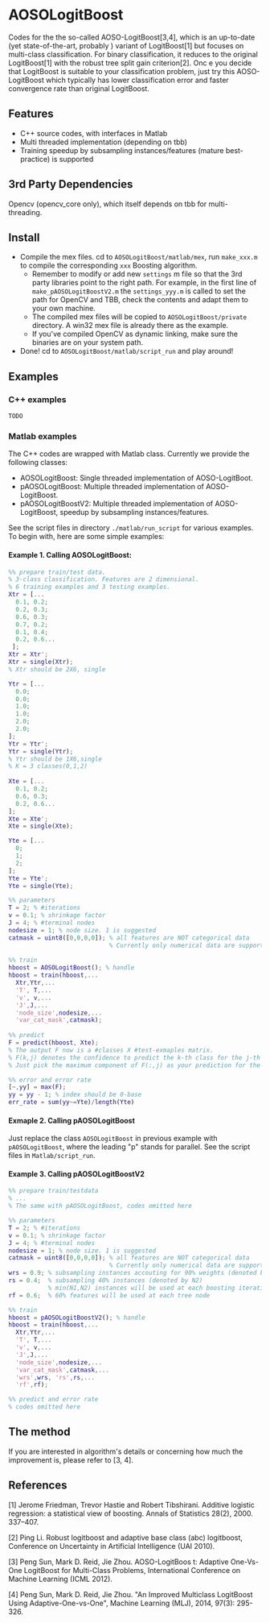 AOSOLogitBoost
==============

Codes for the the so-called AOSO-LogitBoost[3,4], which is an up-to-date (yet state-of-the-art, probably ) variant of LogitBoost[1] but focuses on multi-class classification. For binary classification, it reduces to the original LogitBoost[1] with the robust tree split gain criterion[2]. Onc e you decide that LogitBoost is suitable to your classification problem, just try this AOSO-LogitBoost which typically has lower classification error and faster convergence rate than original LogitBoost. 

## Features
* C++ source codes, with interfaces in Matlab
* Multi threaded implementation (depending on tbb)
* Training speedup by subsampling instances/features (mature best-practice) is supported

## 3rd Party Dependencies
Opencv (opencv_core only), which itself depends on tbb for multi-threading.

## Install
- Compile the mex files. cd to `AOSOLogitBoost/matlab/mex`, run `make_xxx.m` to compile the corresponding `xxx` Boosting algorithm.
  - Remember to modify or add new `settings` m file so that the 3rd party libraries point to the right path. For example, in the first line of `make_pAOSOLogitBoostV2.m` the `settings_yyy.m` is called to set the path for OpenCV and TBB, check the contents and adapt them to your own machine.
  - The compiled mex files will be copied to `AOSOLogitBoost/private` directory. A win32 mex file is already there as the example.
  - If you've compiled OpenCV as dynamic linking, make sure the binaries are on your system path.
- Done! cd to `AOSOLogitBoost/matlab/script_run` and play around!

## Examples
### C++ examples
    TODO
    
### Matlab examples   
The C++ codes are wrapped with Matlab class. Currently we provide the following classes:
* AOSOLogitBoost: Single threaded implementation of AOSO-LogitBoot.
* pAOSOLogitBoost: Multiple threaded implementation of AOSO-LogitBoost.
* pAOSOLogitBoostV2: Multiple threaded implementation of AOSO-LogitBoost, speedup by subsampling instances/features.

See the script files in directory `./matlab/run_script` for various examples. To begin with, here are some simple examples:

#### Example 1. Calling AOSOLogitBoost: 

``` Matlab
%% prepare train/test data. 
% 3-class classification. Features are 2 dimensional. 
% 6 training examples and 3 testing examples. 
Xtr = [... 
  0.1, 0.2; 
  0.2, 0.3; 
  0.6, 0.3; 
  0.7, 0.2; 
  0.1, 0.4; 
  0.2, 0.6... 
 ]; 
Xtr = Xtr'; 
Xtr = single(Xtr); 
% Xtr should be 2X6, single

Ytr = [... 
  0.0; 
  0.0; 
  1.0; 
  1.0; 
  2.0; 
  2.0; 
]; 
Ytr = Ytr'; 
Ytr = single(Ytr); 
% Ytr should be 1X6,single 
% K = 3 classes(0,1,2)
  
Xte = [... 
  0.1, 0.2; 
  0.6, 0.3; 
  0.2, 0.6... 
]; 
Xte = Xte'; 
Xte = single(Xte);

Yte = [... 
  0; 
  1; 
  2; 
]; 
Yte = Yte'; 
Yte = single(Yte);

%% parameters 
T = 2; % #iterations 
v = 0.1; % shrinkage factor 
J = 4; % #terminal nodes 
nodesize = 1; % node size. 1 is suggested 
catmask = uint8([0,0,0,0]); % all features are NOT categorical data 
                            % Currently only numerical data are supported:)
  
%% train 
hboost = AOSOLogitBoost(); % handle 
hboost = train(hboost,... 
  Xtr,Ytr,... 
  'T', T,... 
  'v', v,... 
  'J',J,... 
  'node_size',nodesize,... 
  'var_cat_mask',catmask);
  
%% predict 
F = predict(hboost, Xte); 
% The output F now is a #classes X #test-exmaples matrix. 
% F(k,j) denotes the confidence to predict the k-th class for the j-th test example. 
% Just pick the maximum component of F(:,j) as your prediction for the j-th test example.

%% error and error rate 
[~,yy] = max(F); 
yy = yy - 1; % index should be 0-base 
err_rate = sum(yy~=Yte)/length(Yte) 
```

#### Exmaple 2. Calling pAOSOLogitBoost

Just replace the class `AOSOLogitBoost` in previous example with `pAOSOLogitBoost`, where the leading "p" stands for parallel. See the script files in `Matlab/script_run`.

#### Example 3. Calling pAOSOLogitBoostV2

``` Matlab
%% prepare train/testdata
% ...
% The same with pAOSOLogitBoost, codes omitted here

%% parameters
T = 2; % #iterations
v = 0.1; % shrinkage factor
J = 4; % #terminal nodes
nodesize = 1; % node size. 1 is suggested
catmask = uint8([0,0,0,0]); % all features are NOT categorical data
                            % Currently only numerical data are supported:)
wrs = 0.9; % subsampling instances accouting for 90% weights (denoted by N1)
rs = 0.4;  % subsampling 40% instances (denoted by N2)
           % min(N1,N2) instances will be used at each boosting iteration
rf = 0.6;  % 60% features will be used at each tree node           

%% train    
hboost = pAOSOLogitBoostV2(); % handle
hboost = train(hboost,...
  Xtr,Ytr,...
  'T', T,...
  'v', v,...
  'J',J,...
  'node_size',nodesize,...
  'var_cat_mask',catmask,...
  'wrs',wrs, 'rs',rs,...
  'rf',rf);

%% predict and error rate
% codes omitted here
```

## The method
If you are interested in algorithm's details or concerning how much the improvement is, please refer to [3, 4].

## References
[1] Jerome Friedman, Trevor Hastie and Robert Tibshirani. Additive logistic regression: a statistical view of boosting. Annals of Statistics 28(2), 2000. 337–407.

[2] Ping Li. Robust logitboost and adaptive base class (abc) logitboost, Conference on Uncertainty in Artificial Intelligence (UAI 2010).

[3] Peng Sun, Mark D. Reid, Jie Zhou. AOSO-LogitBoos t: Adaptive One-Vs-One LogitBoost for Multi-Class Problems, International Conference on Machine Learning (ICML 2012).

[4] Peng Sun, Mark D. Reid, Jie Zhou. "An Improved Multiclass LogitBoost Using Adaptive-One-vs-One", Machine Learning (MLJ), 2014, 97(3): 295-326.
